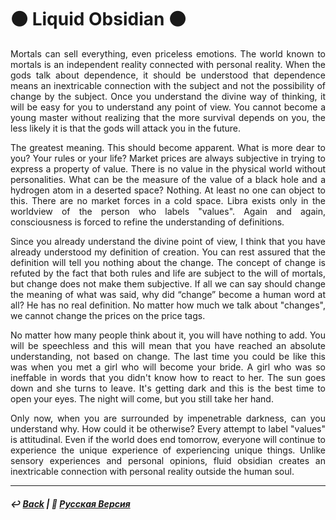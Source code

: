 # ⚫️ Liquid Obsidian ⚫️

<p align="justify">Mortals can sell everything, even priceless emotions. The world known to mortals is an independent reality connected with personal reality. When the gods talk about dependence, it should be understood that dependence means an inextricable connection with the subject and not the possibility of change by the subject. Once you understand the divine way of thinking, it will be easy for you to understand any point of view. You cannot become a young master without realizing that the more survival depends on you, the less likely it is that the gods will attack you in the future.</p>

<p align="justify">The greatest meaning. This should become apparent. What is more dear to you? Your rules or your life? Market prices are always subjective in trying to express a property of value. There is no value in the physical world without personalities. What can be the measure of the value of a black hole and a hydrogen atom in a deserted space? Nothing. At least no one can object to this. There are no market forces in a cold space. Libra exists only in the worldview of the person who labels "values". Again and again, consciousness is forced to refine the understanding of definitions.</p>

<p align="justify">Since you already understand the divine point of view, I think that you have already understood my definition of creation. You can rest assured that the definition will tell you nothing about the change. The concept of change is refuted by the fact that both rules and life are subject to the will of mortals, but change does not make them subjective. If all we can say should change the meaning of what was said, why did “change” become a human word at all? He has no real definition. No matter how much we talk about "changes", we cannot change the prices on the price tags.</p>

<p align="justify">No matter how many people think about it, you will have nothing to add. You will be speechless and this will mean that you have reached an absolute understanding, not based on change. The last time you could be like this was when you met a girl who will become your bride. A girl who was so ineffable in words that you didn't know how to react to her. The sun goes down and she turns to leave. It's getting dark and this is the best time to open your eyes. The night will come, but you still take her hand.</p>

<p align="justify">Only now, when you are surrounded by impenetrable darkness, can you understand why. How could it be otherwise? Every attempt to label "values" is attitudinal. Even if the world does end tomorrow, everyone will continue to experience the unique experience of experiencing unique things. Unlike sensory experiences and personal opinions, fluid obsidian creates an inextricable connection with personal reality outside the human soul.</p>

***

##### ↩️ [Back](index.md) | 🌻 [Русская Версия](obsidian-2.md)

